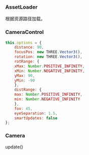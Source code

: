 ### AssetLoader
根据资源路径加载。

### CameraControl
```js
this.options = {
    distance: 90,
    focusPos: new THREE.Vector3(),
    rotation: new THREE.Vector3(),
    rotRange: {
    xMax: Number.POSITIVE_INFINITY,
    xMin: Number.NEGATIVE_INFINITY,
    yMax: 90,
    yMin: -90
    },
    distRange: {
    max: Number.POSITIVE_INFINITY,
    min: Number.NEGATIVE_INFINITY
    },
    fov: 45,
    eyeSeparation: 1.5,
    smartUpdates: false
};
```

### Camera
update()